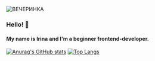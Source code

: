 ![ВЕЧЕРИНКА](https://user-images.githubusercontent.com/45296707/125170613-6e8e8c80-e1b8-11eb-81bb-321d9c4c7a50.png)



### Hello! 👋 
#### My name is Irina and I'm a beginner frontend-developer. 

[![Anurag's GitHub stats](https://github-readme-stats.vercel.app/api?username=ramitsan)](https://github.com/ramitsan/github-readme-stats)
[![Top Langs](https://github-readme-stats.vercel.app/api/top-langs/?username=ramitsan)](https://github.com/anuraghazra/github-readme-stats)
<!--
**Ramitsan/Ramitsan** is a ✨ _special_ ✨ repository because its `README.md` (this file) appears on your GitHub profile.
-->
